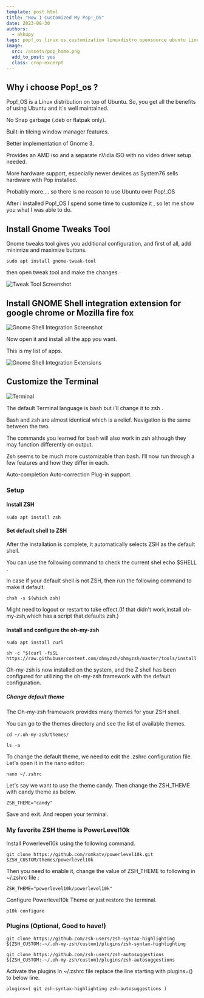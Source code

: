 ```yaml
---
template: post.html
title: "How I Customized My Pop!_OS"
date: 2023-08-30
authors:
  - akkupy
tags: pop!_os linux os customization linuxdistro opensource ubuntu Linux linux for beginners popos pop os
image:
  src: /assets/pop_home.png
  add_to_post: yes
  class: crop-excerpt
---
```



## Why i choose Pop!_os ?

Pop!_OS is a Linux distribution on top of Ubuntu. So, you get all the benefits of using Ubuntu and it`s well maintained.

No Snap garbage (.deb or flatpak only).

Built-in tileing window manager features.

Better implementation of Gnome 3.

Provides an AMD iso and a separate nVidia ISO with no video driver setup needed.

More hardware support, especially newer devices as System76 sells hardware with Pop installed.

Probably more.... so there is no reason to use Ubuntu over Pop!_OS

After i installed Pop!_OS I spend some time to customize it , so let me show you what I was able to do.


## Install Gnome Tweaks Tool

Gnome tweaks tool gives you additional configuration, and first of all, add minimize and maximize buttons.

```
sudo apt install gnome-tweak-tool
```

then open tweak tool and make the changes.

![Tweak Tool Screenshot](../assets/tweak_tool.png)

## Install GNOME Shell integration extension for google chrome or Mozilla fire fox

![Gnome Shell Integration Screenshot](../assets/gnome_shell_integration.png)

Now open it and install all the app you want.

This is my list of apps.

![Gnome Shell Integration Extensions](../assets/installed_extensions.png)

## Customize the Terminal

![Terminal](../assets/terminal.png)

The default Terminal language is bash but i'll change it to zsh .

Bash and zsh are almost identical which is a relief. Navigation is the same between the two.

The commands you learned for bash will also work in zsh although they may function differently on output. 

Zsh seems to be much more customizable than bash. I’ll now run through a few features and how they differ in each.

Auto-completion Auto-correction Plug-in support.

### Setup

#### Install ZSH 

```
sudo apt install zsh
```

#### Set default shell to ZSH

After the installation is complete, it automatically selects ZSH as the default shell.

You can use the following command to check the current shel echo $SHELL .

In case if your default shell is not ZSH, then run the following command to make it default:

```
chsh -s $(which zsh)
```
Might need to logout or restart to take effect.(If that didn't work,install oh-my-zsh,which has a script that defaults zsh.)

#### Install and configure the oh-my-zsh

```
sudo apt install curl 

sh -c "$(curl -fsSL https://raw.githubusercontent.com/ohmyzsh/ohmyzsh/master/tools/install.sh)"
```

Oh-my-zsh is now installed on the system, and the Z shell has been configured for utilizing the oh-my-zsh framework with the default configuration.

##### Change default theme

The Oh-my-zsh framework provides many themes for your ZSH shell. 

You can go to the themes directory and see the list of available themes.

```
cd ~/.oh-my-zsh/themes/

ls -a

```

To change the default theme, we need to edit the .zshrc configuration file. Let's open it in the nano editor:

```
nano ~/.zshrc

```
Let's say we want to use the theme candy. Then change the ZSH_THEME with candy theme as below. 

```
ZSH_THEME="candy"

```

Save and exit. And reopen your terminal.

### My favorite ZSH theme is PowerLevel10k

Install Powerlevel10k using the following command.

```
git clone https://github.com/romkatv/powerlevel10k.git $ZSH_CUSTOM/themes/powerlevel10k

```

Then you need to enable it, change the value of ZSH_THEME to following in ~/.zshrc file :

```
ZSH_THEME="powerlevel10k/powerlevel10k"

```

Configure Powerlevel10k Theme or just restore the terminal.

```
p10k configure

```

### Plugins (Optional, Good to have!)

```
git clone https://github.com/zsh-users/zsh-syntax-highlighting ${ZSH_CUSTOM:-~/.oh-my-zsh/custom}/plugins/zsh-syntax-highlighting

git clone https://github.com/zsh-users/zsh-autosuggestions ${ZSH_CUSTOM:-~/.oh-my-zsh/custom}/plugins/zsh-autosuggestions

```

Activate the plugins In ~/.zshrc file replace the line starting with plugins=() to below line.

```
plugins=( git zsh-syntax-highlighting zsh-autosuggestions )

```
